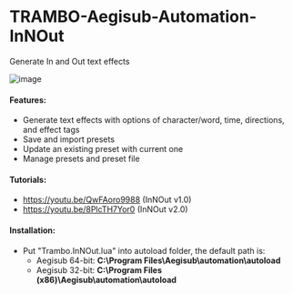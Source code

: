 # TRAMBO-Aegisub-Automation-InNOut
Generate In and Out text effects  

![image](https://user-images.githubusercontent.com/98341055/227837533-9e32223a-6adc-4a4b-849f-e11875babb34.png)

#### Features:
- Generate text effects with options of character/word, time, directions, and effect tags
- Save and import presets
- Update an existing preset with current one
- Manage presets and preset file

#### Tutorials:
- https://youtu.be/QwFAoro9988 (InNOut v1.0)
- https://youtu.be/8PlcTH7Yor0 (InNOut v2.0)

#### Installation:  
- Put "Trambo.InNOut.lua" into autoload folder, the default path is:  
    - Aegisub 64-bit: **C:\Program Files\Aegisub\automation\autoload**  
    - Aegisub 32-bit: **C:\Program Files (x86)\Aegisub\automation\autoload** 
